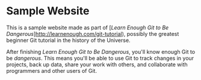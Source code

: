 # Sample Website

This is a sample website made as part of [*Learn Enough Git to Be Dangerous*]http://learnenough.com/git-tutorial), possibly the greatest beginner Git tutorial in the history of the Universe.

After finishing *Learn Enough Git to Be Dangerous*, you'll know enough Git to be *dangerous*. This means you'll be able to use Git to track changes in your projects, back up data, share your work with others, and collaborate with programmers and other users of Git.
